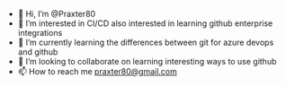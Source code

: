 - 👋 Hi, I’m @Praxter80
- 👀 I’m interested in CI/CD also interested in learning github enterprise integrations
- 🌱 I’m currently learning the differences between git for azure devops and github
- 💞️ I’m looking to collaborate on learning interesting ways to use github
- 📫 How to reach me praxter80@gmail.com

<!---
Praxter80/Praxter80 is a ✨ special ✨ repository because its `README.md` (this file) appears on your GitHub profile.
You can click the Preview link to take a look at your changes.
--->
